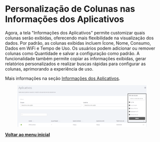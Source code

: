 # Personalização de Colunas nas Informações dos Aplicativos

Agora, a tela "Informações dos Aplicativos" permite customizar quais colunas serão exibidas, oferecendo mais flexibilidade na visualização dos dados. Por padrão, as colunas exibidas incluem Ícone, Nome, Consumo, Dados em WiFi e Tempo de Uso. Os usuários podem adicionar ou remover colunas como Quantidade e salvar a configuração como padrão. A funcionalidade também permite copiar as informações exibidas, gerar relatórios personalizados e realizar buscas rápidas para configurar as colunas, aprimorando a experiência de uso.

Mais informações na seção [Informações dos Aplicativos](../../portal/dispositivos/informacoes-dos-aplicativos.md).

<figure><img src="../../../.gitbook/assets/image (311).png" alt=""><figcaption></figcaption></figure>

[**Voltar ao menu inicial**](../release-notes-less-than-nomeproduto-greater-than-v-16.0.0.md)
